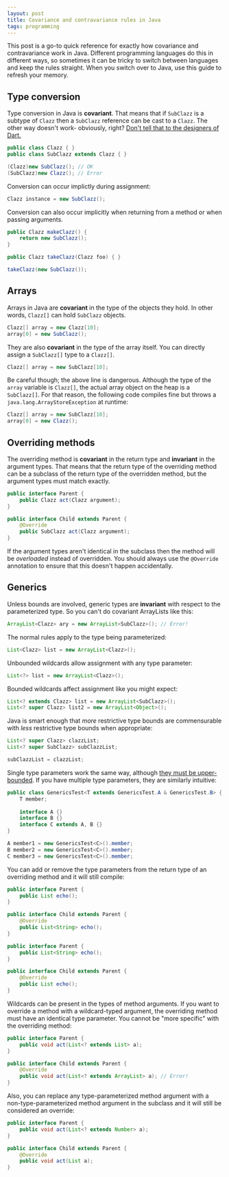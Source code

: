 ```yaml
---
layout: post
title: Covariance and contravariance rules in Java
tags: programming
---
```


This post is a go-to quick reference for exactly how covariance and contravariance work in Java. Different programming languages do this in different ways, so sometimes it can be tricky to switch between languages and keep the rules straight. When you switch over to Java, use this guide to refresh your memory.

Type conversion
---------------

Type conversion in Java is **covariant**. That means that if `SubClazz` is a subtype of `Clazz` then a `SubClazz` reference can be cast to a `Clazz`. The other way doesn't work- obviously, right? [Don't tell that to the designers of Dart.](https://www.dartlang.org/articles/why-dart-types/#optimism-on-down-assignments)

~~~ java
public class Clazz { }
public class SubClazz extends Clazz { }
~~~

~~~ java
(Clazz)new SubClazz(); // OK
(SubClazz)new Clazz(); // Error
~~~

Conversion can occur implictly during assignment:

~~~ java
Clazz instance = new SubClazz();
~~~

Conversion can also occur implicitly when returning from a method or when passing arguments.

~~~ java
public Clazz makeClazz() {
    return new SubClazz();
}

public Clazz takeClazz(Clazz foo) { }
~~~

~~~ java
takeClazz(new SubClazz());
~~~

Arrays
------

Arrays in Java are **covariant** in the type of the objects they hold. In other words, `Clazz[]` can hold `SubClazz` objects.

~~~ java
Clazz[] array = new Clazz[10];
array[0] = new SubClazz();
~~~

They are also **covariant** in the type of the array itself. You can directly assign a `SubClazz[]` type to a `Clazz[]`.

~~~ java
Clazz[] array = new SubClazz[10];
~~~

Be careful though; the above line is dangerous. Although the type of the `array` variable is `Clazz[]`, the actual array object on the heap is a `SubClazz[]`. For that reason, the following code compiles fine but throws a `java.lang.ArrayStoreException` at runtime:

~~~ java
Clazz[] array = new SubClazz[10];
array[0] = new Clazz();
~~~

Overriding methods
------------------

The overriding method is **covariant** in the return type and **invariant** in the argument types. That means that the return type of the overriding method can be a subclass of the return type of the overridden method, but the argument types must match exactly.

~~~ java
public interface Parent {
    public Clazz act(Clazz argument);
}

public interface Child extends Parent {
    @Override
    public SubClazz act(Clazz argument);
}
~~~

If the argument types aren't identical in the subclass then the method will be *overloaded* instead of overridden. You should always use the `@Override` annotation to ensure that this doesn't happen accidentally.

Generics
--------

Unless bounds are involved, generic types are **invariant** with respect to the parameterized type. So you can't do covariant ArrayLists like this:

~~~ java
ArrayList<Clazz> ary = new ArrayList<SubClazz>(); // Error!
~~~

The normal rules apply to the type being parameterized:

~~~ java
List<Clazz> list = new ArrayList<Clazz>();
~~~

Unbounded wildcards allow assignment with any type parameter: 

~~~ java
List<?> list = new ArrayList<Clazz>();
~~~

Bounded wildcards affect assignment like you might expect:

~~~ java
List<? extends Clazz> list = new ArrayList<SubClazz>();
List<? super Clazz> list2 = new ArrayList<Object>();
~~~

Java is smart enough that *more* restrictive type bounds are commensurable with *less* restrictive type bounds when appropriate:

~~~ java
List<? super Clazz> clazzList;
List<? super SubClazz> subClazzList;

subClazzList = clazzList;
~~~

Single type parameters work the same way, although [they must be upper-bounded](http://www.angelikalanger.com/GenericsFAQ/FAQSections/TypeParameters.html#FAQ107). If you have multiple type parameters, they are similarly intuitive:

~~~ java
public class GenericsTest<T extends GenericsTest.A & GenericsTest.B> {
    T member;
    
    interface A {}
    interface B {}
    interface C extends A, B {}
}

A member1 = new GenericsTest<C>().member;
B member2 = new GenericsTest<C>().member;
C member3 = new GenericsTest<C>().member;
~~~

You can add or remove the type parameters from the return type of an overriding method and it will still compile:

~~~ java
public interface Parent {
    public List echo();
}

public interface Child extends Parent {
    @Override
    public List<String> echo();
}
~~~

~~~ java
public interface Parent {
    public List<String> echo();
}

public interface Child extends Parent {
    @Override
    public List echo();
}
~~~

Wildcards can be present in the types of method arguments. If you want to override a method with a wildcard-typed argument, the overriding method must have an identical type parameter. You cannot be "more specific" with the overriding method:

~~~ java
public interface Parent {
    public void act(List<? extends List> a);
}

public interface Child extends Parent {
    @Override
    public void act(List<? extends ArrayList> a); // Error!
}
~~~

Also, you can replace any type-parameterized method argument with a non-type-parameterized method argument in the subclass and it will still be considered an override:

~~~ java
public interface Parent {
    public void act(List<? extends Number> a);
}

public interface Child extends Parent {
    @Override
    public void act(List a);
}
~~~